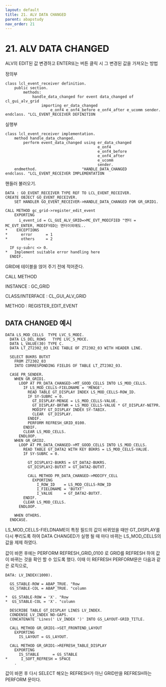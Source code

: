 ```yaml
---
layout: default
title: 21. ALV DATA CHANGED
parent: abapstudy
nav_order: 21
---
```


# 21. ALV DATA CHANGED
ALV의 EDIT된 값 변경하고 ENTER또는 버튼 클릭 시 그 변경된 값을 가져오는 방법

정의부

```abap
class lcl_event_receiver definition.
    public section.
        methods:
            handle_data_changed for event data_changed of cl_gui_alv_grid
                importing er_data_changed
                    e_onf4 e_onf4_before e_onf4_after e_ucomm sender.
endclass. "LCL_EVENT_RECEIVER DEFINITION
```

실행부

```abap
class lcl_event_receiver implementation.
    method handle_data_changed.
        perform event_data_changed using er_data_changed
                                         e_onf4
                                         e_onf4_before
                                         e_onf4_after
                                         e_ucomm
                                         sender.
    endmethod.                    "HANDLE_DATA_CHANGED
endclass. "LCL_EVENT_RECEIVER IMPLEMENTATION
```

핸들러 불러오기.

```abap
DATA : GO_EVENT_RECEIVER TYPE REF TO LCL_EVENT_RECEIVER.
CREATE OBJECT GO_EVENT_RECEIVER.
    SET HANDLER GO_EVENT_RECEIVER->HANDLE_DATA_CHANGED FOR GR_GRID1.
```

```abap
CALL METHOD gc_grid->register_edit_event
    EXPORTING
      i_event_id = CL_GUI_ALV_GRID=>MC_EVT_MODIFIED "엔터 = MC_EVT_ENTER, MODIFYED는 엔터이외에도..
*    EXCEPTIONS
*      error      = 1
*      others     = 2
          .
  IF sy-subrc <> 0.
*   Implement suitable error handling here
  ENDIF.
```
GRID에 테이블을 얹어 주기 전에 적어준다.

CALL METHOD

INSTANCE : GC_GRID

CLASS/INTERFACE : CL_GUI_ALV_GRID

METHOD : REGISTER_EDIT_EVENT

## DATA CHANGED 예시

```abap
DATA LS_MOD_CELLS  TYPE LVC_S_MODI.
  DATA LS_DEL_ROWS   TYPE LVC_S_MOCE.
  DATA L_VALUE(30) TYPE C.
  DATA LT_ZT2302_03 LIKE TABLE OF ZT2302_03 WITH HEADER LINE.

  SELECT BUKRS BUTXT
    FROM ZT2302_03
    INTO CORRESPONDING FIELDS OF TABLE LT_ZT2302_03.

  CASE PR_SENDER.
    WHEN GR_GRID1.
      LOOP AT PR_DATA_CHANGED->MT_GOOD_CELLS INTO LS_MOD_CELLS.
        IF LS_MOD_CELLS-FIELDNAME = 'MENGE'.
          READ TABLE GT_DISPLAY INDEX LS_MOD_CELLS-ROW_ID.
          IF SY-SUBRC = 0.
            GT_DISPLAY-MENGE = LS_MOD_CELLS-VALUE.
            GT_DISPLAY-BRTWR = LS_MOD_CELLS-VALUE * GT_DISPLAY-NETPR.
            MODIFY GT_DISPLAY INDEX SY-TABIX.
            CLEAR  GT_DISPLAY.
          ENDIF.
          PERFORM REFRESH_GRID_0100.
        ENDIF.
        CLEAR LS_MOD_CELLS.
      ENDLOOP.
    WHEN GR_GRID2.
      LOOP AT PR_DATA_CHANGED->MT_GOOD_CELLS INTO LS_MOD_CELLS.
        READ TABLE GT_DATA2 WITH KEY BUKRS = LS_MOD_CELLS-VALUE.
        IF SY-SUBRC = 0.

          GT_DISPLAY2-BUKRS = GT_DATA2-BUKRS.
          GT_DISPLAY2-BUTXT = GT_DATA2-BUTXT.

          CALL METHOD PR_DATA_CHANGED->MODIFY_CELL
            EXPORTING
              I_ROW_ID    = LS_MOD_CELLS-ROW_ID
              I_FIELDNAME = 'BUTXT'
              I_VALUE     = GT_DATA2-BUTXT.
        ENDIF.
        CLEAR LS_MOD_CELLS.
      ENDLOOP.

    WHEN OTHERS.
  ENDCASE.
```
LS_MOD_CELLS-FIELDNAME이 특정 필드의 값이 바뀌었을 때만 GT_DISPLAY를 다시 뿌리도록 하여 DATA CHANGED가 실행 될 때 마다 바뀌는 LS_MOD_CELLS의 값을 제제 하였다.

값이 바뀐 후에는 PERFORM REFRESH_GRID_0100 로 GRID를 REFRESH 하여 값이 바뀌는 것을 확인 할 수 있도록 했다.
이때 이 REFRESH PERFORM문은 다음과 같은 로직으로,

```abap
DATA: LV_INDEX(1000).

  GS_STABLE-ROW = ABAP_TRUE. "Row
  GS_STABLE-COL = ABAP_TRUE. "column

*  GS_STABLE-ROW = 'X'. "Row
*  GS_STABLE-COL = 'X'. "column

  DESCRIBE TABLE GT_DISPLAY LINES LV_INDEX.
  CONDENSE LV_INDEX NO-GAPS.
  CONCATENATE 'Lines(' LV_INDEX ')' INTO GS_LAYOUT-GRID_TITLE.

  CALL METHOD GR_GRID1->SET_FRONTEND_LAYOUT
    EXPORTING
      IS_LAYOUT = GS_LAYOUT.

  CALL METHOD GR_GRID1->REFRESH_TABLE_DISPLAY
    EXPORTING
      IS_STABLE      = GS_STABLE
*      I_SOFT_REFRESH = SPACE
    .
```

값이 바뀐 후 다시 SELECT 해오는 REFRESH가 아닌 GRID만을 REFRESH하는 PERFORM 문이다.


